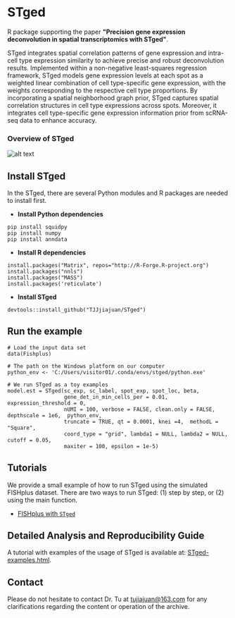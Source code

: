 # STged
R package supporting the paper **"Precision gene expression deconvolution in spatial transcriptomics with STged"**. 

STged integrates spatial correlation patterns of gene expression and intra-cell type expression similarity to achieve precise and robust deconvolution results. Implemented within a non-negative least-squares regression framework, STged models gene expression levels at each spot as a weighted linear combination of cell type-specific gene expression, with the weights corresponding to the respective cell type proportions. By incorporating a spatial neighborhood graph prior, STged captures spatial correlation structures in cell type expressions across spots. Moreover, it integrates cell type-specific gene expression information prior from scRNA-seq data to enhance accuracy.
### Overview of STged
![alt
text](https://github.com/TJJjiajuan/STged/blob/main/docs/STged_mian.png?raw=true)

## Install STged
In the STged, there are several Python modules and R packages are needed to install first.
-   **Install Python dependencies**
``` buildoutcfg
pip install squidpy
pip install numpy
pip install anndata
```

-   **Install R dependencies**
``` buildoutcfg
install.packages("Matrix", repos="http://R-Forge.R-project.org")
install.packages("nnls")
install.packages("MASS")
install.packages('reticulate')
```

-   **Install STged**
``` buildoutcfg
devtools::install_github("TJJjiajuan/STged")
```

## Run the example
``` buildoutcfg
# Load the input data set
data(Fishplus)

# The path on the Windows platform on our computer
python_env <- 'C:/Users/visitor01/.conda/envs/stged/python.exe'

# We run STged as a toy examples
model.est = STged(sc_exp, sc_label, spot_exp, spot_loc, beta,
                  gene_det_in_min_cells_per = 0.01, expression_threshold = 0,
                  nUMI = 100, verbose = FALSE, clean.only = FALSE, depthscale = 1e6,  python_env,
                  truncate = TRUE, qt = 0.0001, knei =4,  methodL = "Square",
                  coord_type = "grid", lambda1 = NULL, lambda2 = NULL, cutoff = 0.05,
                  maxiter = 100, epsilon = 1e-5) 

```

## Tutorials
We provide a small example of how to run STged using the simulated FISHplus dataset. There are two ways to run STged: (1) step by step, or (2) using the main function.

- [FISHplus with `STged`](https://htmlpreview.github.io/?https://github.com/TJJjiajuan/STged/blob/main/docs/Demo_STged_FISH.html)
  
## Detailed Analysis and Reproducibility Guide
A tutorial with examples of the usage of STged is available at:
[STged-examples.html](https://github.com/TJJjiajuan/STged_example).

##  Contact

Please do not hesitate to contact Dr. Tu at tujiajuan@163.com for any clarifications regarding the content or operation of the archive.


